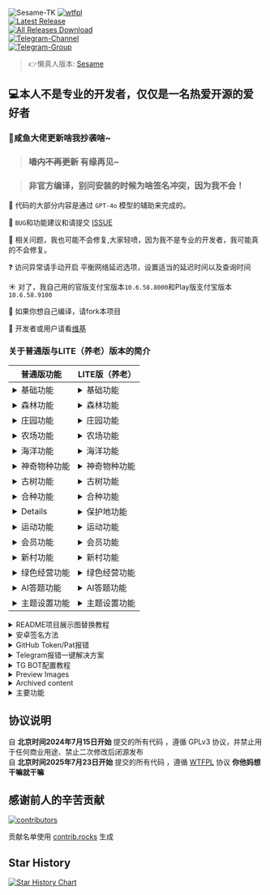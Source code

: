 ![Sesame-TK](https://socialify.git.ci/two-2024/Sesame-T-K/image?custom_description=%E8%8A%9D%E9%BA%BB%E7%B2%92-T-K&description=1&language=1&name=1&pattern=Plus&theme=Auto)
[![wtfpl](http://www.wtfpl.net/wp-content/uploads/2012/12/wtfpl-badge-4.png)](http://www.wtfpl.net/)<br>
[![Latest Release](https://img.shields.io/github/release/ALLG999/Sesame-TK?labelColor=fff&label=Releases&logo=gitlfs)](../../releases)  
[![All Releases Download](https://img.shields.io/github/downloads/ALLG999/Sesame-TK/total?labelColor=fff&label=Downloads&logo=codefresh)](../../releases)  
[![Telegram-Channel](https://img.shields.io/badge/Sesame--TK-nul?&logo=Telegram&label=Telegram-Channel&labelColor=fff&link=https%3A%2F%2Ft.me%2FSesame_TK_Channel)](https://t.me/Sesame_TK_Channel)  
[![Telegram-Group](https://img.shields.io/badge/Sesame--TK-nul?&logo=Telegram&label=Telegram-Group&labelColor=fff&link=https%3A%2F%2Ft.me%2Ffansirsqi_xposed_sesame)](https://t.me/fansirsqi_xposed_sesame)  


       
> 👉懒真人版本: [Sesame](https://github.com/LazyImmortal/Sesame)

## 💻本人不是专业的开发者，仅仅是一名热爱开源的爱好者

### 📢咸鱼大佬更新啥我抄袭啥~

> ### ~~墙内不再更新~~ 有缘再见~

> ### 非官方编译，别问安装的时候为啥签名冲突，因为我不会！

🤖 代码的大部分内容是通过 `GPT-4o` 模型的辅助来完成的。

🐛 `BUG`和功能建议和请提交 [ISSUE](https://github.com/Fansirsqi/Sesame-TK/issues/new/choose)

🙁 相关问题，我也可能不会修复,大家轻喷，因为我不是专业的开发者，我可能真的不会修复。

❓ 访问异常请手动开启 平衡网络延迟选项，设置适当的延迟时间以及查询时间

☀️ 对了，我自己用的官版支付宝版本`10.6.58.8000`和Play版支付宝版本`10.6.58.9100`

💊 如果你想自己编译，请fork本项目

📕 开发者或用户请看[维基](https://github.com/Fansirsqi/Sesame-TK/wiki)

### 关于普通版与LITE（养老）版本的简介
| 普通版功能                      | LITE版（养老）                          |  
|----------------------------|------------------------------|  
| <details><summary>基础功能</summary>启用模块<br>保持唤醒<br>执行间隔<br>模块休眠时间<br>定时执行<br>定时唤醒<br>只收能量时间<br>定时任务模式<br>超时重启<br>异常等待时间<br>开启异常通知<br>异常次数阈值<br>使用新接口<br>开启抓包<br>启用HOOK数据转发<br>HOOK数据转发地址<br>为支付宝申请后台运行权限<br>全部记录日志<br>气泡提示<br>开启状态栏禁删<br>只显示中文并设置时区<br>气泡纵向偏移</details>         | <details><summary>基础功能</summary>启用模块<br>保持唤醒<br>执行间隔<br>模块休眠时间<br>定时执行<br>定时唤醒<br>只收能量时间<br>定时任务模式<br>超时重启<br>异常等待时间<br>开启异常通知<br>异常次数阈值<br>使用新接口<br>开启抓包<br>启用HOOK数据转发<br>HOOK数据转发地址<br>为支付宝申请后台运行权限<br>全部记录日志<br>气泡提示<br>开启状态栏禁删<br>只显示中文并设置时区<br>气泡纵向偏移</details> |  
| <details><summary>森林功能</summary>官网下载地址<br>开启森林<br>收集能量<br>一键收取<br>自动关闭6秒拼手速<br>能量雨<br>不收能量<br>赠送能量雨<br>兑换能量雨次卡<br>收取浇水金球<br>收取过期能量<br>双击卡<br>加速器<br>保护罩<br>炸弹卡<br>1.1倍能量卡<br>隐身卡<br>返水<br>赠送道具<br>收集道具<br>复活能量<br>活力值兑换<br>保护地巡护<br>合成宠物碎片<br>派遣动物伙伴<br>森林任务<br>森林寻宝任务<br>领取礼盒<br>健康医疗任务<br>森林集市<br>青春特权<br>绿色行动<br>查询间隔<br>收取间隔<br>双击间隔<br>平衡网络延迟<br>提前时间<br>尝试收取<br>重试间隔</details> | <details><summary>森林功能</summary>官网下载地址<br>开启森林<br>收集能量<br>一键收取<br>自动关闭6秒拼手速<br>能量雨<br>不收能量<br>赠送能量雨<br>兑换能量雨次卡<br>收取浇水金球<br>收取过期能量<br>双击卡<br>加速器<br>保护罩<br>炸弹卡<br>1.1倍能量卡<br>隐身卡<br>返水<br>赠送道具<br>收集道具<br>复活能量<br>活力值兑换<br>保护地巡护<br>合成宠物碎片<br>派遣动物伙伴<br>森林任务<br>森林寻宝任务<br>领取礼盒<br>健康医疗任务<br>森林集市<br>青春特权<br>绿色行动<br>查询间隔<br>收取间隔<br>双击间隔<br>平衡网络延迟<br>提前时间<br>尝试收取<br>重试间隔</details> |  
| <details><summary>庄园功能</summary>按普通版为准</details> | <details><summary>庄园功能</summary>与普通版一致</details> |  
| <details><summary>农场功能</summary>按普通版为准</details> | <details><summary>农场功能</summary>与普通版一致</details> |  
| <details><summary>海洋功能</summary>按普通版为准</details> | <details><summary>海洋功能</summary>与普通版一致</details> |  
| <details><summary>神奇物种功能</summary>按普通版为准</details> | <details><summary>神奇物种功能</summary>无此功能（关闭此项有效缓解弹窗次数）</details> |  
| <details><summary>古树功能</summary>按普通版为准</details> | <details><summary>古树功能</summary>无此功能（（没用，浪费能量）</details> |  
| <details><summary>合种功能</summary>按普通版为准</details> | <details><summary>合种功能</summary>无此功能（（没用，浪费能量）</details> |  
| <details><summary保护地功能</summary>按普通版为准</details> | <details><summary>保护地功能</summary>无此功能（（没用，浪费能量）</details> |  
| <details><summary>运动功能</summary>按普通版为准</details> | <details><summary>运动功能</summary>保留纯粹的运动</details> |  
| <details><summary>会员功能</summary>按普通版为准</details> | <details><summary>会员功能</summary>无此功能（（保留会员签到和兑换功能，其他的全部扔了）</details> |  
| <details><summary>新村功能</summary>按普通版为准</details> | <details><summary>新村功能</summary>无此功能（（没用，关闭此项有效缓解弹窗次数）</details> |  
| <details><summary>绿色经营功能</summary>按普通版为准</details> | <details><summary>绿色经营功能</summary>无此功能（关闭此项有效缓解弹窗次数）</details> |  
| <details><summary>AI答题功能</summary>按普通版为准</details> | <details><summary>AI答题功能</summary>与普通版一致</details> |  
| <details><summary>主题设置功能</summary>按普通版为准</details> | <details><summary>主题设置功能</summary>与普通版一致</details> |  
<details> 
<summary>README项目展示图替换教程</summary>   
访问网址，把你的项目粘贴进去，制作好替换一下就行<a href="https://socialify.git.ci">Socialify</a>
</details>  
<details> 
<summary>安卓签名方法</summary>   
然后在仓库设置相关签名文件信息，使用GitHub Actions编译，下载编译好的APK文件，安装到手机上即可  
签名的生成以及转码请自行🔍解决 很简单滴~，你绝B可以
<br>酷安搜懒真人，他发过教程！

| 签名变量名                      | 变量值                          |  
|----------------------------|------------------------------|  
| `ANDROID_SIGNING_KEY`      | `keystore.jks`文件的base64编码字符串 |  
| `ANDROID_KEY_ALIAS`        | `keystore.jks`文件别名           |  
| `ANDROID_SIGNING_PASSWORD` | `keystore.jks`文件密码           |  
| `ANDROID_KEY_PASSWORD`     | `keystore.jks`文件密码           |  

设置好这些后，去仓库新建一个release，随便新建一个tag，然后点击`Publish release`，GitHub Actions会自动编译并发布APK文件到release中，下载安装即可
</details> 
<details> 
<summary>GitHub Token/Pat报错</summary>   
请在Sesame-TK/.github/workflows
/android.yml文件中删除如下代码
  
```yaml
- name: Sync Release to Target Repository
        uses: softprops/action-gh-release@v2
        with:
          repository: Xposed-Modules-Repo/fansirsqi.xposed.sesame # 目标仓库的拥有者和仓库名称
          name: ${{ github.event.release.tag_name || steps.extract_info.outputs.version }} # 发布的名称。默认为标签名称
          files: |
            ${{ steps.sign_normal_apk.outputs.signedFile }}
            ${{ steps.sign_compatible_apk.outputs.signedFile }}
            CHECKSUMS-Sesame-Normal-${{ steps.extract_info.outputs.version }}.${{ env.SHORT_SHA }}-signed.apk.sha256
            CHECKSUMS-Sesame-Compatible-${{ steps.extract_info.outputs.version }}.${{ env.SHORT_SHA }}-signed.apk.sha256
          token: ${{ secrets.TARGET_REPO_PAT }}
          tag_name: ${{ steps.extract_info.outputs.version }}
          draft: false
          prerelease: ${{ steps.pre_release.outputs.IS_PRERELEASE }}
          append_body: false
          make_latest: true
          body: |
            📦 本 Release 同步自源仓库 [Sesame-TK](https://github.com/${{ github.repository }})
            ✨ **更新内容**:
            ${{ github.event.release.body || '无更新说明' }}
  ```
</details>  
<details> <summary>Telegram报错一键解决方案</summary>   
请在Sesame-TK/.github/workflows
/android.yml文件中删除如下代码

  ```yaml
- name: Send Combined Message
        uses: appleboy/telegram-action@master
        with:
          to: ${{ secrets.TG_CHAT_ID }}
          token: ${{ secrets.TG_BOT_TOKEN }}
          message: |
            📦 *New Version ${{ steps.extract_info.outputs.version }} Build!*

            - Files: 
              - Normal: `${{ steps.extract_info.outputs.normal_file }}`
              - Compatible: `${{ steps.extract_info.outputs.compatible_file }}`
            - Branch: `${{ github.ref_name }}`
            - Triggered by: `${{ github.actor }}`

            *下载说明:*
              * Normal 为正常版本,适用于`Android 8.0`及以上的系统
              * Compatible 为兼容版本,适用于`Android 7.0`及以下的系统,最低支持`Android 5.1`

            ${{ steps.commit_details.outputs.COMMIT_MESSAGE_BODY }}
          format: markdown

      - name: Send Normal APK
        uses: appleboy/telegram-action@master
        with:
          to: ${{ secrets.TG_CHAT_ID }}
          token: ${{ secrets.TG_BOT_TOKEN }}
          document: ${{ steps.extract_apks.outputs.signed_normal }}

      - name: Send Compatible APK
        uses: appleboy/telegram-action@master
        with:
          to: ${{ secrets.TG_CHAT_ID }}
          token: ${{ secrets.TG_BOT_TOKEN }}
          document: ${{ steps.extract_apks.outputs.signed_compatible }}

      - name: Create Tag from Version
        if: startsWith(github.ref, 'refs/heads/main') && github.event_name == 'push'
        run: |
          VERSION_TAG="v${{ steps.extract_info.outputs.version }}"
          echo "Creating tag: $VERSION_TAG"
          git tag "$VERSION_TAG"
          git push origin "$VERSION_TAG"
      - name: Upload Assets to Source Release
        uses: softprops/action-gh-release@v2
        with:
          name: ${{ github.event.release.tag_name || steps.extract_info.outputs.version }} # 发布的名称。默认为标签名称
          files: |
            ${{ steps.extract_apks.outputs.signed_compatible }}
            ${{ steps.extract_apks.outputs.signed_normal }}
            CHECKSUMS-Sesame-Normal-${{ steps.extract_info.outputs.version }}.${{ env.SHORT_SHA }}-signed.apk.sha256
            CHECKSUMS-Sesame-Compatible-${{ steps.extract_info.outputs.version }}.${{ env.SHORT_SHA }}-signed.apk.sha256
          tag_name: ${{ steps.extract_info.outputs.version}}
          draft: false
          append_body: true
          generate_release_notes: true
          body: |
            ## ✨What's Changed

            ${{ steps.commit_details.outputs.COMMIT_MESSAGE_BODY }}
            > ## 下载说明
              * Normal 为正常版本,适用于`Android 8.0`及以上的系统
              * Compatible 为兼容版本,适用于`Android 7.0`及以下的系统,最低支持`Android 5.1`

            > ~~墙内不再更新~~ 倒卖必死全家
```
</details>
<details> <summary>TG BOT配置教程</summary>   
<h3>创建 Telegram Bot</h3>  

- 私聊 ```@BotFather```
- 发送 ```/newbot``` 创建新 bot → 获取 TG_BOT_TOKEN
- 获取 Chat ID：
- 将 bot 添加到群组/频道
- 访问:```https://api.telegram.org/bot<TG_BOT_TOKEN>/getUpdates```
- 例如:```https://api.telegram.org/bot123456:abcdefg/getUpdates```
- 找到```"sender_chat": {"id": -这是一串负数,``` 或者 ```"chat": {"id": -这是一串负数,```
- 查找响应中的 "id" 字段 → 即 TG_CHAT_ID

| TG变量名                      | 变量值                          |  
|----------------------------|------------------------------|  
| `TG_CHAT_ID`      | `-100123456789`群ID |  
| `TG_BOT_TOKEN`        | `k123456：abcdefg`密钥           |  

</details>  
<details>  
<summary>Preview Images</summary>  

<div style="display: flex; align-items: flex-start; justify-content: center;">  

  <img src="https://pic2.ziyuan.wang/user/fansir/2024/11/Screenshot_2024-11-20-19-40-19-594_fansirsqi.xposed.sesame-edit_66964347f6135.jpg" alt="Screenshot 1" style="max-width: 35%; height: auto; margin-right: 10px;">  

  <img src="https://pic2.ziyuan.wang/user/fansir/2024/11/Screenshot_2024-11-20-19-40-36-528_fansirsqi.xposed.sesame_a545f9fee2510.jpg" alt="Screenshot 2" style="max-width: 35%; height: auto;">  

</div>  

</details>  

<details> <summary>Archived content</summary>   

  
---  

## [原仓库](https://github.com/TKaxv-7S/Sesame-TK) 已存档

<h1>🚨 为了大家的资金安全与个人信息安全，墙裂建议</h1>  
<p>  
  <strong style="color: red;">不要使用任何未开放源代码的修改版！</strong><br/>  
  <strong style="color: red;">不要使用任何未开放源代码的修改版！</strong><br/>  
  <strong style="color: red;">不要使用任何未开放源代码的修改版！</strong>  
</p>  

## 自北京时间2024年7月15日开始，开源协议已变更，该项目禁止用于任何商业用途，并禁止二次修改后闭源发布

# 从v1.3.0-TK版本开始使用新UI

## 感谢 [@wh-990624](https://github.com/wh-990624) 重构并开发新UI

## 感谢 ༒激༙྇流༙྇泉༙྇༒ 重新设计新UI

### 由于下游闭源项目违反本项目开源协议，从v1.3.0-TK版本开始，前端作者将闭源前端新UI源码，本仓库仅提交发布文件，后端暂不受影响

### 特别感谢这个项目的上一位维护者[@constanline](https://github.com/constanline)，以及更早的维护者[@pansong291](https://github.com/pansong291)与其他维护者们

### 如果您开发了新功能，觉得开发的功能还不错，同时愿意贡献PR，非常欢迎，也非常感谢大家为这个项目的付出！

### 注：该项目不支持合并任何 通过修改数据而实际获利 的功能PR

### 旧版本在 [XQuickEnergy](https://github.com/TKaxv-7S/XQuickEnergy)

</details>  
<details>  
<summary>主要功能</summary>  

## 主要功能

感谢蚂蚁森林对绿化事业的贡献。快速收取蚂蚁森林能量，也为祖国的绿化事业出一份微薄之力~

### 版本特点 By [@TKaxv-7S](https://github.com/TKaxv-7S)

1. 重构 系统架构，**功能与配置全部模块化**，以后添加功能**无需再开发配置页面，大幅降低开发门槛，并极大节省开发成本**  
   ，欢迎有兴趣的朋友参与开发，开发指南见[维基](https://github.com/Fansirsqi/Sesame-TK/wiki/%E5%BC%80%E5%8F%91%E6%8C%87%E5%8D%97)  
   或如下图所示，非常欢迎大家提[PR](https://github.com/Fansirsqi/Sesame-TK/pulls)  
   ![Sesame-TK开发指南](https://github.com/TKaxv-7S/Sesame-TK/assets/22593101/4d8451fe-2b7f-4f19-9439-b0afbf683510)
2. 重构 **森林收能量代码**，大幅提升能量多的账号收取效率
3. 重构 配置模块，**所有配置需要重新配置**，新配置文件名称为**config_v2.json**，旧配置文件未删除，可作参考
4. 修改 配置界面，模块列表改为左侧垂直布局
5. 添加 定时唤醒与定时执行逻辑，在基础设置中可配置多个定时执行或定时唤醒时间
6. 修复 一些逻辑问题

## 使用说明

1. 禁止以技术支持为由倒卖本软件以及下属分支，违者必究
2. 本APP不篡改，不修改，不获取任何个人信息及其支付宝信息。
3. 本APP使用者因为违反本声明的规定而触犯中华人民共和国法律的，一切后果自负，作者不承担任何责任。
4. 凡以任何方式直接、间接使用APP者，视为自愿接受本声明的约束。
5. 本APP如无意中侵犯了某个媒体或个人的知识产权，请来信或来电告之，作者将立即删除。

## 授权说明

本项目fork自  基于 [constanline版XQuickEnergy](https://github.com/constanline/XQuickEnergy)  与 [pansong291版XQuickEnergy](https://github.com/pansong291/XQuickEnergy)  
开发的项目[Sesame-TK](https://github.com/TKaxv-7S/Sesame-TK)  
并且在其基础上进行了少量的功能改进与优化。得益于GPT4-o模型的强大能力使得本项目能有这么多提交  
但是不确定是否是有效修改，请自行斟酌考虑使用。

所有图片由 ༒激༙྇流༙྇泉༙྇༒ 授权使用
</details>  

## 协议说明
自 **北京时间2024年7月15日开始** 提交的所有代码 ，遵循 GPLv3 协议，并禁止用于任何商业用途、禁止二次修改后闭源发布
<br>自 **北京时间2025年7月23日开始** 提交的所有代码 ，遵循 [WTFPL](https://www.wtfpl.net/) 协议 **你他妈想干嘛就干嘛**

## 感谢前人的辛苦贡献

<a href="https://github.com/Fansirsqi/Sesame-TK/graphs/contributors">  
  <img src="https://contrib.rocks/image?repo=Fansirsqi/Sesame-TK"  alt="contributors"/>  
</a>  

贡献名单使用 [contrib.rocks](https://contrib.rocks) 生成

## Star History

<a href="https://star-history.com/#Fansirsqi/Sesame-TK&Timeline">  
 <picture>  
   <source media="(prefers-color-scheme: dark)" srcset="https://api.star-history.com/svg?repos=ALLG999/Sesame-TK&type=Timeline&theme=dark" />  
   <source media="(prefers-color-scheme: light)" srcset="https://api.star-history.com/svg?repos=ALLG999/Sesame-TK&type=Timeline" />  
   <img alt="Star History Chart" src="https://api.star-history.com/svg?repos=ALLG999/Sesame-TK&type=Timeline" />  
 </picture>  
</a>
